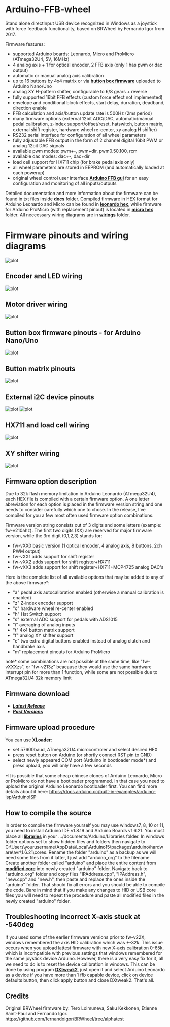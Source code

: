 # Arduino-FFB-wheel
Stand alone directInput USB device recognized in Windows as a joystick with force feedback functionality, based on BRWheel by Fernando Igor from 2017.

Firmware features:
- supported Arduino boards: Leonardo, Micro and ProMicro (ATmega32U4, 5V, 16MHz)
- 4 analog axis + 1 for optical encoder, 2 FFB axis (only 1 has pwm or dac output)
- automatic or manual analog axis calibration
- up to 16 buttons by 4x4 matrix or via **[button box firmware](https://github.com/ranenbg/Arduino-FFB-wheel/tree/master/tx_rw_ferrari_458_wheel_emu_16buttons)** uploaded to Arduino Nano/Uno
- analog XY H-pattern shifter, configurable to 6/8 gears + reverse
- fully supported 16bit FFB effects (custom force effect not implemented)
- envelope and conditional block effects, start delay, durration, deadband, direction enable
- FFB calculation and axis/button update rate is 500Hz (2ms period)
- many firmware options (external 12bit ADC/DAC, automatic/manual pedal calibration, z-index support/offset/reset, hatswitch, button matrix, external shift register, hardware wheel re-center, xy analog H shifter)
- RS232 serial interface for configuration of all wheel parameters
- fully adjustable FFB output in the form of 2 channel digital 16bit PWM or analog 12bit DAC signals
- available pwm modes: pwm+-, pwm+dir, pwm0.50.100, rcm
- available dac modes: dac+-, dac+dir
- load cell support for HX711 chip (for brake pedal axis only)
- all wheel parameters are stored in EEPROM (and automatically loaded at each powerup)
- original wheel control user interface **[Arduino FFB gui](https://github.com/ranenbg/Arduino-FFB-gui)** for an easy configuration and monitoring of all inputs/outputs 

Detailed documentation and more information about the firmware can be found in txt files inside **[docs](https://github.com/ranenbg/Arduino-FFB-wheel/tree/master/brWheel_my/docs)** folder. Compiled firmware in HEX format for Arduino Leonardo and Micro can be found in **[leonardo hex](https://github.com/ranenbg/Arduino-FFB-wheel/tree/master/brWheel_my/leonardo%20hex)**, while firmware for Arduino ProMicro (with replacement pinout) is located in **[micro hex](https://github.com/ranenbg/Arduino-FFB-wheel/tree/master/brWheel_my/micro%20hex)** folder. All neccessary wiring diagrams are in **[wirings](https://github.com/ranenbg/Arduino-FFB-wheel/tree/master/brWheel_my/wirings)** folder.

# Firmware pinouts and wiring diagrams
![plot](./brWheel_my/wirings/Firmware-v22x%20pinout.png)
## Encoder and LED wiring
![plot](./brWheel_my/wirings/encoder_ffb_clip_led_wiring_diagram.png)
## Motor driver wiring
![plot](./brWheel_my/wirings/bts7960_wiring_diagram.png)
## Button box firmware pinouts - for Arduino Nano/Uno
![plot](./brWheel_my/wirings/Firmware-vXX1%20button%20box%20pinout.png)
## Button matrix pinouts
![plot](./brWheel_my/wirings/button_matrix_wiring_diagram.png)
## External i2C device pinouts
![plot](./brWheel_my/wirings/ads1015_wiring_diagram.png)
![plot](./brWheel_my/wirings/mcp4725_wiring_diagram.png)
## HX711 and load cell wiring
![plot](./brWheel_my/wirings/HX711_load_cell_wiring_diagram.png)
## XY shifter wiring
![plot](./brWheel_my/wirings/XY_shifter_wiring_diagram.png)

## Firmware option description
Due to 32k flash memory limitation in Arduino Leonardo (ATmega32U4), each HEX file is compiled with a certain firmware option. A one letter abreviation for each option is placed in the firmware version string and one needs to consider carefully which one to chose. In the release, I've compiled for you a few most often used firmware option combinations.

Firmware version string consists out of 3 digits and some letters (example: fw-v210ahz). The first two digits (XX) are reserved for major firmware version, while the 3rd digit (0,1,2,3) stands for:
- fw-vXX0 basic version (1 optical encoder, 4 analog axis, 8 buttons, 2ch PWM output)
- fw-vXX1 adds support for shift register 
- fw-vXX2 adds support for shift register+HX711
- fw-vXX3 adds support for shift register+HX711+MCP4725 analog DAC's

 Here is the complete list of all available options that may be added to any of the above firmware*:
- "a" pedal axis autocalibration enabled (otherwise a manual calibration is enabled)
- "z" Z-index encoder support
- "c" hardware wheel re-center enabled
- "h" Hat Switch support
- "s" external ADC support for pedals with ADS1015
- "i" averaging of analog inputs
- "t" 4x4 button matrix support
- "f" analog XY shifter support
- "e" two extra digital buttons enabled instead of analog clutch and handbrake axis
- "m" replacement pinouts for Arduino ProMicro

note* some combinations are not possible at the same time, like "fw-vXXXzs", or "fw-v213z" beacause they would use the same hardware interrupt pin for more than 1 function, while some are not possible due to ATmega32U4 32k memory limit

## Firmware download

+ ***[Latest Release](https://github.com/ranenbg/Arduino-FFB-wheel/releases/latest)***
+ ***[Past Versions](https://github.com/ranenbg/Arduino-FFB-wheel/releases)***

## Firmware upload procedure
You can use **[XLoader](https://github.com/ranenbg/Arduino-FFB-wheel/tree/master/XLoader)**:
- set 57600baud, ATmega32U4 microcontroler and select desired HEX
- press reset button on Arduino (or shortly connect RST pin to GND)
- select newly appeared COM port (Arduino in bootloader mode*) and press upload, you will only have a few seconds

*It is possible that some cheap chinese clones of Arduino Leonardo, Micro or ProMicro do not have a bootloader programmed. In that case you need to upload the original Arduino Leonardo bootloader first. You can find more details about it here: https://docs.arduino.cc/built-in-examples/arduino-isp/ArduinoISP

## How to compile the source
In order to compile the firmware yourself you may use windows7, 8, 10 or 11, you need to install Arduino IDE v1.8.19 and Arduino Boards v1.6.21. You must place all **[libraries](https://github.com/ranenbg/Arduino-FFB-wheel/tree/master/arduino-1.8.5/libraries)** in your .../documents/Arduino/Libraries folder. In windows folder options set to show hidden files and folders then navigate to C:\Users\yourusername\AppData\Local\Arduino15\packages\arduino\hardware\avr\1.6.21\cores. Rename the folder "arduino" as a backup as we will need some files from it latter, I just add "arduino_org" to the filename. Create another folder called "arduino" and place the entire content from  **[modified core](https://github.com/ranenbg/Arduino-FFB-wheel/tree/master/arduino-1.8.5/hardware/arduino/cores/arduino)** into newly created "arduino" folder. Navigate back to "arduino_org" folder and copy files "IPAddress.cpp", "IPAddress.h", "new.cpp" and "new.h", then paste and replace the ones inside the "arduino" folder. That should fix all errors and you should be able to compile the code. Bare in mind that if you make any changes to HID or USB core files you will need to repeat the procedure and paste all modified files in the newly created "arduino" folder.

## Troubleshooting incorrect X-axis stuck at -540deg
If you used some of the earlier firmware versions prior to fw-v22X, windows remembered the axis HID calibration which was +-32k. This issue occurs when you upload lattest firmware with new X-axis calibration 0-65k, which is incompatible with previous settings that windows remembered for the same joystick device Arduino. However, there is a very easy fix for it, all we need to do is to reset the device calibration in windows. This can be done by using program **[DXtweak2](https://github.com/ranenbg/Arduino-FFB-wheel/tree/master/FFB_misc_programs)**, just open it and select Arduino Leonardo as a device if you have more than 1 ffb capable device, click on device defaults button, then click apply button and close DXtweak2. That's all.

## Credits

Original BRWheel firmware by: Tero Loimuneva, Saku Kekkonen, Etienne Saint-Paul and Fernando Igor.
https://github.com/fernandoigor/BRWheel/tree/alphatest
